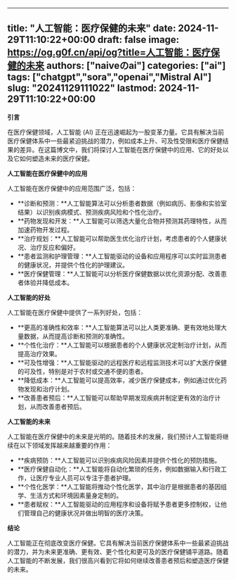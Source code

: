
---
title: "人工智能：医疗保健的未来"
date: 2024-11-29T11:10:22+00:00
draft: false
image: https://og.g0f.cn/api/og?title=人工智能：医疗保健的未来
authors: ["naiveのai"]
categories: ["ai"]
tags: ["chatgpt","sora","openai","Mistral AI"]
slug: "20241129111022"
lastmod: 2024-11-29T11:10:22+00:00
---
**引言**

在医疗保健领域，人工智能 (AI) 正在迅速崛起为一股变革力量。它具有解决当前医疗保健体系中一些最紧迫挑战的潜力，例如成本上升、可及性受限和医疗保健结果的差异。在这篇博文中，我们将探讨人工智能在医疗保健中的应用、它的好处以及它如何塑造未来的医疗保健。

**人工智能在医疗保健中的应用**

人工智能在医疗保健中的应用范围广泛，包括：

* **诊断和预测：**人工智能算法可以分析患者数据（例如病历、影像和实验室结果）以识别疾病模式、预测疾病风险和个性化治疗。
* **药物发现和开发：**人工智能可以筛选大量化合物并预测其药理特性，从而加速药物开发过程。
* **治疗规划：**人工智能可以帮助医生优化治疗计划，考虑患者的个人健康状况、治疗反应和偏好。
* **患者监测和护理管理：**人工智能驱动的设备和应用程序可以实时监测患者的健康状况，并提供个性化的护理建议。
* **医疗保健管理：**人工智能可以分析医疗保健数据以优化资源分配、改善患者体验并降低成本。

**人工智能的好处**

人工智能在医疗保健中提供了一系列好处，包括：

* **更高的准确性和效率：**人工智能算法可以比人类更准确、更有效地处理大量数据，从而提高诊断和预测的准确性。
* **个性化治疗：**人工智能可以根据患者的个人健康状况定制治疗计划，从而提高治疗效果。
* **可及性增强：**人工智能驱动的远程医疗和远程监测技术可以扩大医疗保健的可及性，特别是对于农村或交通不便的患者。
* **降低成本：**人工智能可以提高效率，减少医疗保健成本，例如通过优化药物发现和治疗计划。
* **改善患者预后：**人工智能可以帮助早期发现疾病并制定更有效的治疗计划，从而改善患者预后。

**人工智能的未来**

人工智能在医疗保健中的未来是光明的。随着技术的发展，我们预计人工智能将继续在以下领域发挥越来越重要的作用：

* **疾病预防：**人工智能可以识别疾病风险因素并提供个性化的预防措施。
* **医疗保健自动化：**人工智能将自动化繁琐的任务，例如数据输入和行政工作，让医疗专业人员可以专注于患者护理。
* **个性化医学：**人工智能将推动个性化医学，其中治疗是根据患者的基因组学、生活方式和环境因素量身定制的。
* **患者赋权：**人工智能驱动的应用程序和设备将赋予患者更多控制权，让他们管理自己的健康状况并做出明智的医疗决策。

**结论**

人工智能正在彻底改变医疗保健。它具有解决当前医疗保健体系中一些最紧迫挑战的潜力，并为未来更准确、更有效、更个性化和更可及的医疗保健铺平道路。随着人工智能的不断发展，我们很高兴看到它将如何继续改善患者预后和塑造医疗保健的未来。